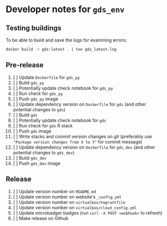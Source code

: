 # Developer notes for `gds_env`

## Testing buildings

To be able to build  and save the logs for examining errors:

```bash
docker build -t gds:latest . | tee gds_latest.log
```

## Pre-release

1. [ ] Update `Dockerfile` for `gds_py`
1. [ ] Build `gds_py`
1. [ ] Potentially update check notebook for `gds_py`
1. [ ] Run check for `gds_py`
1. [ ] Push `gds_py` image
1. [ ] Update dependency version on `Dockerfile` for `gds` (and other potential changes to `gds`)
1. [ ] Build `gds`
1. [ ] Potentially update check notebook for `gds`
1. [ ] Run check for `gds` R stack
1. [ ] Push `gds` image
1. [ ] Write stacks and commit version changes on git (preferably use `"Package version changes from X to Y"` for commit message)
1. [ ] Update dependency version on `Dockerfile` for `gds_dev` (and other potential changes to `gds_dev`)
1. [ ] Build `gds_dev`
1. [ ] Push `gds_dev` image

## Release

1. [ ] Update version number on `README.md`
1. [ ] Update version number on website's `_config.yml`
1. [ ] Update version number on `virtualbox/Vagrantfile`
1. [ ] Update version number on `virtualbox/cloud_config.yml`
1. [ ] Update microbadger badges (run `curl -X POST <webhook>` to refresh)
1. [ ] Make release on Github
